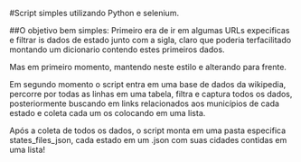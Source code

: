 #Script simples utilizando Python e selenium.

##O objetivo bem simples:
Primeiro era de ir em algumas URLs expecificas e filtrar is dados 
de estado junto com a sigla, claro que poderia terfacilitado montando um 
dicionario contendo estes primeiros dados.

Mas em primeiro momento, mantendo neste estilo e alterando para frente.

Em segundo momento o script entra em uma base de dados da wikipedia, percorre 
por todas as linhas em uma tabela, filtra e captura todos os dados, 
posteriormente buscando em links relacionados aos municípios de cada estado
e coleta cada um os colocando em uma lista.

Após a coleta de todos os dados, o script monta em uma pasta especifica
states_files_json, cada estado em um .json com suas cidades contidas em uma 
lista!
